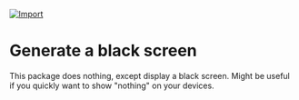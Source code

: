 [![Import](https://cdn.infobeamer.com/s/img/import.png)](https://info-beamer.com/use?url=https://github.com/info-beamer/package-black)

# Generate a black screen

This package does nothing, except display a black screen.
Might be useful if you quickly want to show "nothing" on
your devices.
